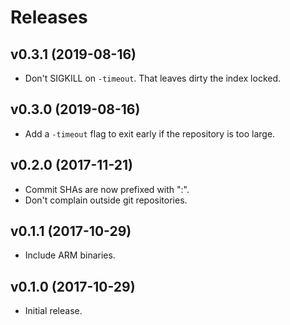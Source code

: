 Releases
========

v0.3.1 (2019-08-16)
-------------------

-   Don't SIGKILL on `-timeout`. That leaves dirty the index locked.


v0.3.0 (2019-08-16)
-------------------

-   Add a `-timeout` flag to exit early if the repository is too large.


v0.2.0 (2017-11-21)
-------------------

-   Commit SHAs are now prefixed with ":".
-   Don't complain outside git repositories.


v0.1.1 (2017-10-29)
-------------------

-   Include ARM binaries.


v0.1.0 (2017-10-29)
-------------------

-   Initial release.

